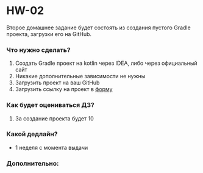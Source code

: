 # HW-02

Второе домашнее задание будет состоять из создания пустого Gradle проекта, загрузки его на GitHub.

### Что нужно сделать?

1. Создать Gradle проект на kotlin через IDEA, либо через официальный сайт
2. Никакие дополнительные зависимости не нужны
3. Загрузить проект на ваш GitHub
4. Загрузить ссылку на проект в [форму](https://forms.gle/jgfJgRcFAbpkU3rEA)

### Как будет оцениваться ДЗ?

1. За создание проекта будет 10

### Какой дедлайн?

* 1 неделя с момента выдачи

### Дополнительно: